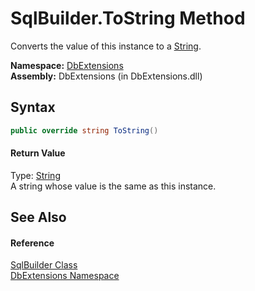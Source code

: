 SqlBuilder.ToString Method
==========================
Converts the value of this instance to a [String][1].

**Namespace:** [DbExtensions][2]  
**Assembly:** DbExtensions (in DbExtensions.dll)

Syntax
------

```csharp
public override string ToString()
```

#### Return Value
Type: [String][1]  
A string whose value is the same as this instance.

See Also
--------

#### Reference
[SqlBuilder Class][3]  
[DbExtensions Namespace][2]  

[1]: http://msdn.microsoft.com/en-us/library/s1wwdcbf
[2]: ../README.md
[3]: README.md